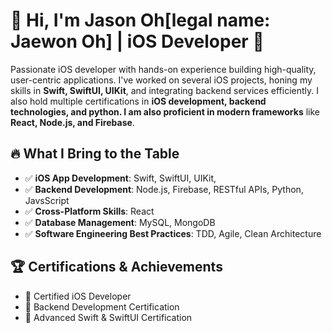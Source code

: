 # 👋 Hi, I'm Jason Oh[legal name: Jaewon Oh] | iOS Developer 🚀

Passionate iOS developer with hands-on experience building high-quality, user-centric applications. I've worked on several iOS projects, honing my skills in **Swift, SwiftUI, UIKit**, and integrating backend services efficiently. I also hold multiple certifications in **iOS development, backend technologies, and python. I am also proficient in modern frameworks** like **React, Node.js, and Firebase**.

## 🔥 What I Bring to the Table
- ✅ **iOS App Development**: Swift, SwiftUI, UIKit,   
- ✅ **Backend Development**: Node.js, Firebase, RESTful APIs, Python, JavsScript  
- ✅ **Cross-Platform Skills**: React
- ✅ **Database Management**: MySQL, MongoDB
- ✅ **Software Engineering Best Practices**: TDD, Agile, Clean Architecture  

## 🏆 Certifications & Achievements  
- 📜 Certified iOS Developer  
- 📜 Backend Development Certification  
- 📜 Advanced Swift & SwiftUI Certification  
